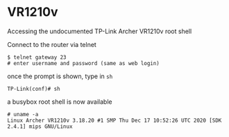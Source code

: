 # VR1210v
 Accessing the undocumented TP-Link Archer VR1210v root shell 


Connect to the router via telnet  
```
$ telnet gateway 23
# enter username and password (same as web login)
```
once the prompt is shown, type in `sh`  
```
TP-Link(conf)# sh
```
a busybox root shell is now available
```
# uname -a
Linux Archer VR1210v 3.18.20 #1 SMP Thu Dec 17 10:52:26 UTC 2020 [SDK 2.4.1] mips GNU/Linux

```
